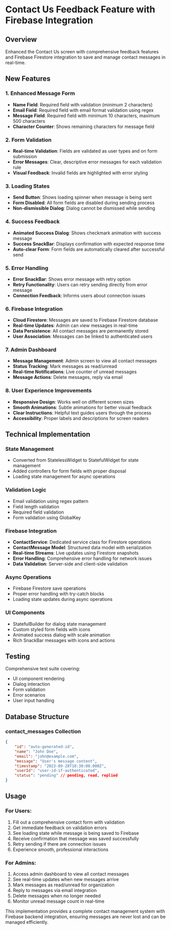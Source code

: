 <!-- @format -->

# Contact Us Feedback Feature with Firebase Integration

## Overview

Enhanced the Contact Us screen with comprehensive feedback features and Firebase Firestore integration to save and manage contact messages in real-time.

## New Features

### 1. Enhanced Message Form

- **Name Field**: Required field with validation (minimum 2 characters)
- **Email Field**: Required field with email format validation using regex
- **Message Field**: Required field with minimum 10 characters, maximum 500 characters
- **Character Counter**: Shows remaining characters for message field

### 2. Form Validation

- **Real-time Validation**: Fields are validated as user types and on form submission
- **Error Messages**: Clear, descriptive error messages for each validation rule
- **Visual Feedback**: Invalid fields are highlighted with error styling

### 3. Loading States

- **Send Button**: Shows loading spinner when message is being sent
- **Form Disabled**: All form fields are disabled during sending process
- **Non-dismissible Dialog**: Dialog cannot be dismissed while sending

### 4. Success Feedback

- **Animated Success Dialog**: Shows checkmark animation with success message
- **Success SnackBar**: Displays confirmation with expected response time
- **Auto-clear Form**: Form fields are automatically cleared after successful send

### 5. Error Handling

- **Error SnackBar**: Shows error message with retry option
- **Retry Functionality**: Users can retry sending directly from error message
- **Connection Feedback**: Informs users about connection issues

### 6. Firebase Integration

- **Cloud Firestore**: Messages are saved to Firebase Firestore database
- **Real-time Updates**: Admin can view messages in real-time
- **Data Persistence**: All contact messages are permanently stored
- **User Association**: Messages can be linked to authenticated users

### 7. Admin Dashboard

- **Message Management**: Admin screen to view all contact messages
- **Status Tracking**: Mark messages as read/unread
- **Real-time Notifications**: Live counter of unread messages
- **Message Actions**: Delete messages, reply via email

### 8. User Experience Improvements

- **Responsive Design**: Works well on different screen sizes
- **Smooth Animations**: Subtle animations for better visual feedback
- **Clear Instructions**: Helpful text guides users through the process
- **Accessibility**: Proper labels and descriptions for screen readers

## Technical Implementation

### State Management

- Converted from StatelessWidget to StatefulWidget for state management
- Added controllers for form fields with proper disposal
- Loading state management for async operations

### Validation Logic

- Email validation using regex pattern
- Field length validation
- Required field validation
- Form validation using GlobalKey<FormState>

### Firebase Integration

- **ContactService**: Dedicated service class for Firestore operations
- **ContactMessage Model**: Structured data model with serialization
- **Real-time Streams**: Live updates using Firestore snapshots
- **Error Handling**: Comprehensive error handling for network issues
- **Data Validation**: Server-side and client-side validation

### Async Operations

- Firebase Firestore save operations
- Proper error handling with try-catch blocks
- Loading state updates during async operations

### UI Components

- StatefulBuilder for dialog state management
- Custom styled form fields with icons
- Animated success dialog with scale animation
- Rich SnackBar messages with icons and actions

## Testing

Comprehensive test suite covering:

- UI component rendering
- Dialog interaction
- Form validation
- Error scenarios
- User input handling

## Database Structure

### contact_messages Collection

```json
{
	"id": "auto-generated-id",
	"name": "John Doe",
	"email": "john@example.com",
	"message": "User's message content",
	"timestamp": "2023-09-28T10:30:00.000Z",
	"userId": "user-id-if-authenticated",
	"status": "pending" // pending, read, replied
}
```

## Usage

### For Users:

1. Fill out a comprehensive contact form with validation
2. Get immediate feedback on validation errors
3. See loading state while message is being saved to Firebase
4. Receive confirmation that message was saved successfully
5. Retry sending if there are connection issues
6. Experience smooth, professional interactions

### For Admins:

1. Access admin dashboard to view all contact messages
2. See real-time updates when new messages arrive
3. Mark messages as read/unread for organization
4. Reply to messages via email integration
5. Delete messages when no longer needed
6. Monitor unread message count in real-time

This implementation provides a complete contact management system with Firebase backend integration, ensuring messages are never lost and can be managed efficiently.
